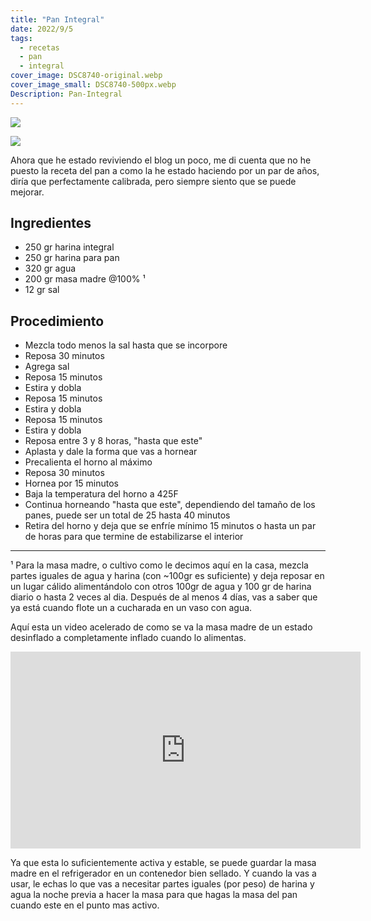 ```yaml
---
title: "Pan Integral"
date: 2022/9/5
tags:
  - recetas
  - pan
  - integral
cover_image: DSC8740-original.webp
cover_image_small: DSC8740-500px.webp
Description: Pan-Integral
---
```


[![](DSC8740-800px.webp)](DSC8740-original.webp)

[![](DSC8743-800px.webp)](DSC8743-original.webp)

Ahora que he estado reviviendo el blog un poco, me di cuenta que no he puesto la receta del pan a como la he estado haciendo por un par de años, diría que perfectamente calibrada, pero siempre siento que se puede mejorar.


## Ingredientes

* 250 gr harina integral
* 250 gr harina para pan
* 320 gr agua
* 200 gr masa madre @100% &sup1;
* 12 gr sal

## Procedimiento

* Mezcla todo menos la sal hasta que se incorpore
* Reposa 30 minutos
* Agrega sal
* Reposa 15 minutos
* Estira y dobla
* Reposa 15 minutos
* Estira y dobla
* Reposa 15 minutos
* Estira y dobla
* Reposa entre 3 y 8 horas, "hasta que este" 
* Aplasta y dale la forma que vas a hornear
* Precalienta el horno al máximo
* Reposa 30 minutos
* Hornea por 15 minutos
* Baja la temperatura del horno a 425F
* Continua horneando "hasta que este", dependiendo del tamaño de los panes, puede ser un total de 25 hasta 40 minutos
* Retira del horno y deja que se enfríe mínimo 15 minutos o hasta un par de horas para que termine de estabilizarse el interior

<hr>

&sup1; Para la masa madre, o cultivo como le decimos aquí en la casa, mezcla partes iguales de agua y harina (con ~100gr es suficiente) y deja reposar en un lugar cálido alimentándolo con otros 100gr de agua y 100 gr de harina diario o hasta 2 veces al dia. Después de al menos 4 días, vas a saber que ya está cuando flote un a cucharada en un vaso con agua.

Aquí esta un video acelerado de como se va la masa madre de un estado desinflado a completamente inflado cuando lo alimentas.

<iframe width="560" height="315" src="https://www.youtube.com/embed/oaZfPYDGq3Q" title="YouTube video player" frameborder="0" allow="accelerometer; autoplay; clipboard-write; encrypted-media; gyroscope; picture-in-picture" allowfullscreen></iframe>

Ya que esta lo suficientemente activa y estable, se puede guardar la masa madre en el refrigerador en un contenedor bien sellado. Y cuando la vas a usar, le echas lo que vas a necesitar partes iguales (por peso) de harina y agua la noche previa a hacer la masa para que hagas la masa del pan cuando este en el punto mas activo.
